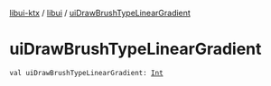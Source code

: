 [libui-ktx](../index.md) / [libui](index.md) / [uiDrawBrushTypeLinearGradient](./ui-draw-brush-type-linear-gradient.md)

# uiDrawBrushTypeLinearGradient

`val uiDrawBrushTypeLinearGradient: `[`Int`](https://kotlinlang.org/api/latest/jvm/stdlib/kotlin/-int/index.html)